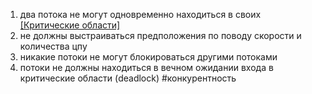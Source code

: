 1) два потока не могут одновременно находиться в своих [[Критические области]](synchronization)
2) не должны выстраиваться предположения по поводу скорости и количества цпу
3) никакие потоки не могут блокироваться другими потоками
4) потоки не должны находиться в вечном ожидании входа в критические области (deadlock)
#конкурентность